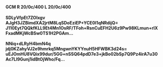 #### GCM R 20/0c/400 L 20/0c/400
**SDLyVfpEt7ZOlxgv**<br/>**AJgH3JZBimdXA2jrtM8LqSDoEziEP+YCE0l1qNRdijQ=**<br/>**J110Eyt7QQkfKLL9Et4Mn1OsRF/TFoh+RsnCuEFH2U6z9Pw98KLmun+rIXFxadMKjWcBSw0TS1H2PGAm...**<br/><br/>
**NNiq+dLRyH4bmN4q**<br/>**jdj0KZahyVJ2e9hmrkq5MngwnYKYYnuH5HFWBK3d24s=**<br/>**uEJOmHU8VQix99dur/5GG+nSSQ64pdD7e3+jkBo02bSp7Q9Pz4irA7u30Ac7Ll9Gunj1idBtOjWho/Fq...**